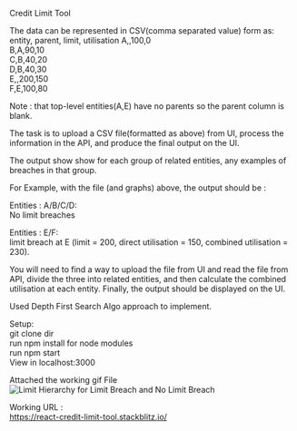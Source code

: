 Credit Limit Tool


The data can be represented in CSV(comma separated value) form as: <br />
entity, parent, limit, utilisation
A,,100,0<br />
B,A,90,10<br />
C,B,40,20<br />
D,B,40,30<br />
E,,200,150<br />
F,E,100,80<br />

Note :  that top-level entities(A,E) have no parents so the parent column is blank.

The task is to upload a CSV file(formatted as above) from UI, process the information in the API, and produce the final output on the UI.

The output show show for each group of related entities, any examples of breaches in that group.

For Example, with the file (and graphs) above, the output should be : 

Entities : A/B/C/D:<br />
 	No limit breaches<br />

Entities : E/F:<br />
	limit breach at E (limit = 200, direct utilisation = 150, combined utilisation = 230).<br />


You will need to find a way to upload the file from UI and read the file from API, divide the three into related entities,
and then calculate the combined utilisation at each entity. Finally, the output should be displayed on the UI.

Used Depth First Search Algo approach to implement.

Setup: <br />
git clone dir <br />
run npm install for node modules <br />
run npm start<br />
View in localhost:3000<br />

Attached the working gif File<br />
![Limit Hierarchy for Limit Breach and No Limit Breach](http://g.recordit.co/pdKa6rnrL1.gif)

Working URL : <br /> https://react-credit-limit-tool.stackblitz.io/
